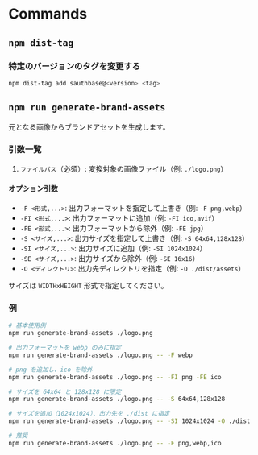 # Commands

## `npm dist-tag`

### 特定のバージョンのタグを変更する

```sh
npm dist-tag add sauthbase@<version> <tag>
```

## `npm run generate-brand-assets`

元となる画像からブランドアセットを生成します。

### 引数一覧

1. `ファイルパス`（必須）: 変換対象の画像ファイル（例: `./logo.png`）

#### オプション引数

- `-F <形式,...>`: 出力フォーマットを指定して上書き（例: `-F png,webp`）
- `-FI <形式,...>`: 出力フォーマットに追加（例: `-FI ico,avif`）
- `-FE <形式,...>`: 出力フォーマットから除外（例: `-FE jpg`）
- `-S <サイズ,...>`: 出力サイズを指定して上書き（例: `-S 64x64,128x128`）
- `-SI <サイズ,...>`: 出力サイズに追加（例: `-SI 1024x1024`）
- `-SE <サイズ,...>`: 出力サイズから除外（例: `-SE 16x16`）
- `-O <ディレクトリ>`: 出力先ディレクトリを指定（例: `-O ./dist/assets`）

サイズは `WIDTHxHEIGHT` 形式で指定してください。

### 例

```sh
# 基本使用例
npm run generate-brand-assets ./logo.png

# 出力フォーマットを webp のみに指定
npm run generate-brand-assets ./logo.png -- -F webp

# png を追加し、ico を除外
npm run generate-brand-assets ./logo.png -- -FI png -FE ico

# サイズを 64x64 と 128x128 に限定
npm run generate-brand-assets ./logo.png -- -S 64x64,128x128

# サイズを追加（1024x1024）、出力先を ./dist に指定
npm run generate-brand-assets ./logo.png -- -SI 1024x1024 -O ./dist

# 推奨
npm run generate-brand-assets ./logo.png -- -F png,webp,ico
```
